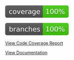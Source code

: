 ![Coverage](.github/badges/jacoco.svg)

![Branches](.github/badges/branches.svg)

[View Code Coverage Report](https://RahulSharmaTelus.github.io/MyTestApp/Documentation/jacoco/testDebugUnitTestCoverage/html/index.html)

[View Documentation](https://RahulSharmaTelus.github.io/MyTestApp/Documentation/dokka/html/index.html)
